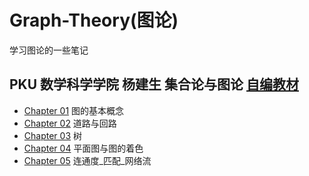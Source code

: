# Graph-Theory(图论)
学习图论的一些笔记
## PKU 数学科学学院 杨建生 集合论与图论 [自编教材](./PKU-Set-Theory-and-Graph-Theory)
+ [Chapter 01](./PKU-Set-Theory-and-Graph-Theory/Chapter-01/README.md) 图的基本概念
+ [Chapter 02](./PKU-Set-Theory-and-Graph-Theory/Chapter-02/README.md) 道路与回路
+ [Chapter 03](./PKU-Set-Theory-and-Graph-Theory/Chapter-03/README.md) 树
+ [Chapter 04](./PKU-Set-Theory-and-Graph-Theory/Chapter-04/README.md) 平面图与图的着色
+ [Chapter 05](./PKU-Set-Theory-and-Graph-Theory/Chapter-05/README.md) 连通度_匹配_网络流
